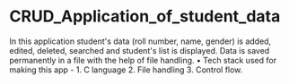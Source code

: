 # CRUD_Application_of_student_data
In this application student's data (roll number, name, gender) is added, edited, deleted, searched and student's list is displayed. Data is saved permanently in a file with the help of file handling.   • Tech stack used for making this app -  1. C language  2. File handling  3. Control flow.
